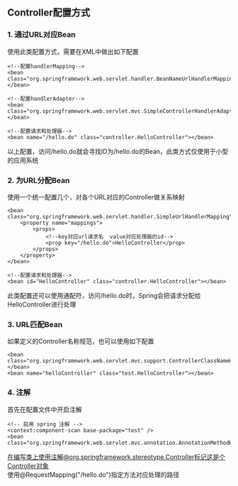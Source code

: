 ## Controller配置方式

### 1. 通过URL对应Bean

使用此类配置方式，需要在XML中做出如下配置
```
<!--配置handlerMapping-->
<bean class="org.springframework.web.servlet.handler.BeanNameUrlHandlerMapping"></bean>

<!--配置handlerAdapter-->
<bean class="org.springframework.web.servlet.mvc.SimpleControllerHandlerAdapter"></bean>

<!--配置请求和处理器-->
<bean name="/hello.do" class="controller.HelloController"></bean>
```

以上配置，访问/hello.do就会寻找ID为/hello.do的Bean，此类方式仅使用于小型的应用系统

### 2. 为URL分配Bean

使用一个统一配置几个，对各个URL对应的Controller做关系映射
```
<bean class="org.springframework.web.servlet.handler.SimpleUrlHandlerMapping">
    <property name="mappings">
        <props>
            <!--key对应url请求名  value对应处理器的id-->
            <prop key="/hello.do">HelloController</prop>
        </props>
    </property>
</bean>

<!--配置请求和处理器-->
<bean id="HelloController" class="controller.HelloController"></bean>
```
此类配置还可以使用通配符，访问/hello.do时，Spring会把请求分配给HelloController进行处理

### 3. URL匹配Bean

如果定义的Controller名称规范，也可以使用如下配置
```
<bean class="org.springframework.web.servlet.mvc.support.ControllerClassNameHandlerMapping"></bean>  
<bean name="helloController" class="test.HelloController"></bean>  
```

### 4. 注解

首先在配置文件中开启注解
```
<!-- 启用 spring 注解 -->  
<context:component-scan base-package="test" />  
<bean class="org.springframework.web.servlet.mvc.annotation.AnnotationMethodHandlerAdapter"/>  
```

在编写类上使用注解@org.springframework.stereotype.Controller标记这是个Controller对象</br>
使用@RequestMapping("/hello.do")指定方法对应处理的路径

